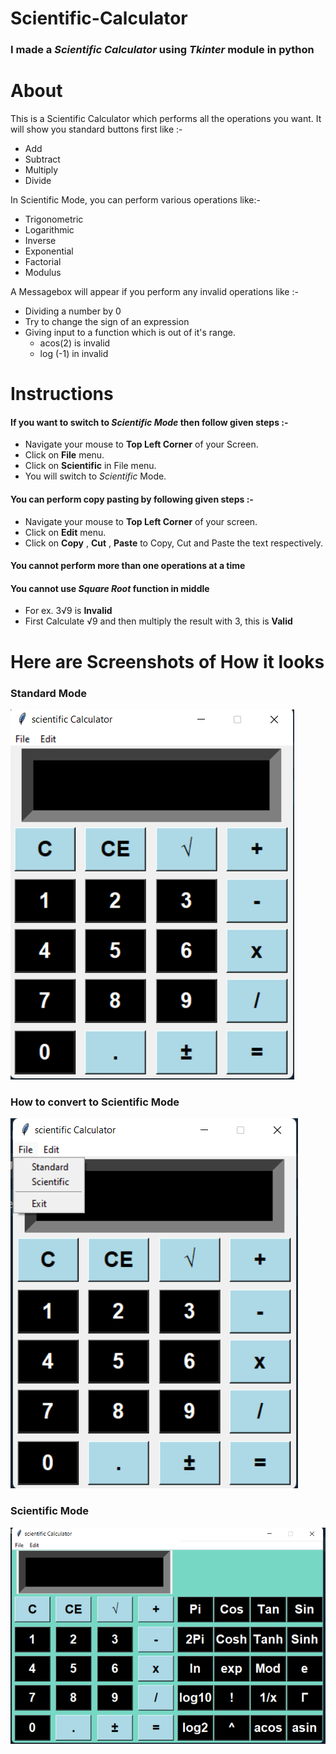 # Scientific-Calculator
### **I made a *Scientific Calculator* using *Tkinter*  module in python**

# About

This is a Scientific Calculator which performs all the operations you want. It will show you standard buttons first like :- 
- Add
- Subtract
- Multiply
- Divide

In Scientific Mode, you can perform various operations like:-
- Trigonometric
- Logarithmic
- Inverse
- Exponential
- Factorial
- Modulus

A Messagebox will appear if you perform any invalid operations like :-
- Dividing a number by 0
- Try to change the sign of an expression
- Giving input to a function which is out of it's range.
    - acos(2) is invalid
    - log (-1) in invalid

# Instructions

#### If you want to switch to *Scientific Mode* then follow given steps :-
- Navigate your mouse to **Top Left Corner** of your Screen.
- Click on **File** menu.
- Click on **Scientific** in File menu.
- You will switch to *Scientific* Mode.

#### You can perform copy pasting by following given steps :-
- Navigate your mouse to **Top Left Corner** of your screen.
- Click on **Edit** menu.
- Click on **Copy** , **Cut** , **Paste** to Copy, Cut and Paste the text respectively.

#### You cannot perform more than one operations at a time
#### You cannot use *Square Root* function in middle
- For ex. 3√9 is **Invalid**
- First Calculate √9 and then multiply the result with 3, this is **Valid**

# Here are Screenshots of How it looks

### Standard Mode

<img src="Images\Screenshot_20230228_130930.png" alt ="Standard Mode">

### How to convert to Scientific Mode

<img src="Images\Screenshot_20230228_130946.png" alt="Convert to Scientific Mode">

### Scientific Mode

<img src="Images\Screenshot_20230228_131003.png" alt="Scientific Mode">



